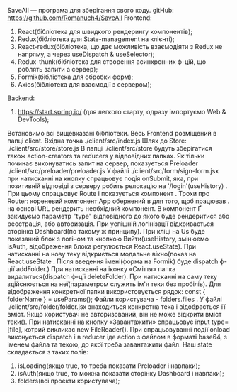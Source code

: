 SaveAll — програма для зберігання свого коду.
gitHub: https://github.com/Romanuch4/SaveAll
Frontend:

1. React(бібліотека для швидкого рендерингу компонентів);
2. Redux(бібліотека для State-management на клієнті);
3. React-redux(бібліотека, що дає можливість взаємодіяти з Redux не напряму, а через useDispatch & useSelector);
4. Redux-thunk(бібліотека для створення асинхронних ф-цій, що роблять запити а сервер);
5. Formik(бібліотека для обробки форм);
6. Axios(бібліотека для взаємодії з сервером);

Backend:

1. https://start.spring.io/ (для легкого старту, одразу імпортуємо Web & DevTools);

Встановимо всі вищевказані бібліотеки.
Весь Frontend розміщений в папці client. Вхідна точка ./client/src/index.js
Шлях до Store: ./client/src/store/store.js
В папці ./client/src/store будуть зберігатися також action-creators та reducers у відповідних папках.
Як тільки починає виконуватись запит на сервер, показується Preloader ./client/src/preloader/preloader.js
У файлі ./client/src/form/sign-form.jsx при натисканні на кнопку спрацьовує подія onSubmit, яка, при позитивній відповіді з серверу робить релокацію на '/login'(useHistory) . При цьому спрацьовує Route і показується компонент <Login> . Трохи про Router: кореневий компонент App обернений в <BrowserRouter> для того,
щоб працював <Route>. <Route> на основі URL рендерить необхідний компонент.
В компонент Ґ<MyForm> закидуємо параметр "type" відповідного до якого буде рендеритися або реєстрація, або авторизація.
При успішній логінізації відкривається сторінка Dashboard(по такому ж принципу).
При кліці на Us буде показаний блок з логіном та кнопкою Вийти(useHistory, змінюємо isAuth, відображення блока регулюється React.useState).
При натисканні на нову теку відкриється модальне вікно(показ на React.useState . Після введення імені(форма на Formik) буде dispatch ф-ції addFolder.)
При натисканні на іконку «Сміття» папка видалиться(dispatch ф-ції deleteFolder).
При натисканні на саму теку здійснюється <Route /> на неї(параметром служить ім'я теки без пробілів). Для відображення конкретної папки використовується рядок: const { folderName } = useParams();
Файли користувача - folders.files .
У файлі ./client/src/folder/folder.jsx знаходиться конкретна тека і відобрається її вміст. Якщо користувач
не авторизований, він не може відкрити вміст теки(<Redirect to="/login" />).
При натисканні на кнопку «Завантажити» спрацьовує input type=[file], котрий викликає new FileReader(). При спрацьовуванні події onload виконується dispatch і в reducer іде action з файлом в форматі base64, з іменем файла та текою, до якої треба завантажити файл.
Наш state складається з таких полів:

1. isLoading(якщо true, то треба показати Preloader і навпаки);
2. isAuth(якщо true, то можна показати сторінку Dashboard і навпаки);
3. folders(всі проєкти користувача);
